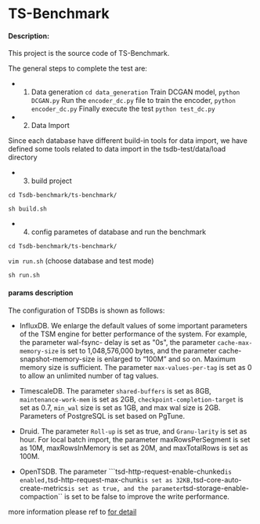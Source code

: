 # TS-Benchmark

#### Description:
This project is the source code of TS-Benchmark.

The general steps to complete the test are:

- 1. Data generation ``cd data_generation``
Train DCGAN model, ``python DCGAN.py``
Run the ``encoder_dc.py`` file to train the encoder, ``python encoder_dc.py``
Finally execute the test ``python test_dc.py``

- 2. Data Import 

Since each database have different build-in tools for data import, we have defined some tools related to data import in the tsdb-test/data/load directory

- 3. build project

``cd Tsdb-benchmark/ts-benchmark/``

``sh build.sh``

- 4. config parametes of database and run the benchmark

``cd Tsdb-benchmark/ts-benchmark/``

``vim run.sh`` (choose database and test mode)

``sh run.sh``

#### params description

The configuration of TSDBs is shown as follows:

- InfluxDB. We enlarge the default values of some important parameters of the TSM engine for better performance of the system. For example, the parameter wal-fsync- delay is set as "0s", the parameter ``cache-max-memory-size`` is set to 1,048,576,000 bytes, and the parameter cache-snapshot-memory-size is enlarged to “100M” and so on. Maximum memory size is sufficient. The parameter ``max-values-per-tag`` is set as 0 to allow an unlimited number of tag values.

- TimescaleDB. The parameter ``shared-buffers`` is set as 8GB, ``maintenance-work-mem`` is set as 2GB, ``checkpoint-completion-target`` is set as 0.7, ``min_wal`` size is set as 1GB, and max wal size is 2GB. Parameters of PostgreSQL is set based on PgTune.

- Druid. The parameter ``Roll-up`` is set as true, and ``Granu-larity`` is set as hour. For local batch import, the parameter maxRowsPerSegment is set as 10M, maxRowsInMemory is set as 20M, and maxTotalRows is set as 100M. 

- OpenTSDB. The parameter ```tsd-http-request-enable-chunked`` is enabled, ``tsd-http-request-max-chunk`` is set as 32KB, ``tsd-core-auto-create-metrics`` is set as true, and the parameter ``tsd-storage-enable-compaction`` is set to be false to improve the write performance.

more information please ref to [for detail](./documents/时序评测工具使用手册.pdf)
